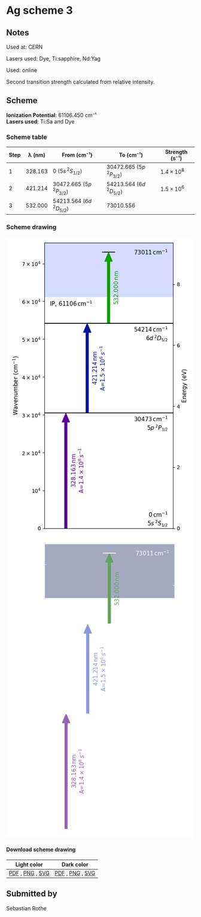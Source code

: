# Ag scheme 3

## Notes

Used at: CERN

Lasers used: Dye, Ti:sapphire, Nd:Yag

Used: online

Second transition strength calculated from relative intensity.





## Scheme

**Ionization Potential**: 61106.450 cm⁻¹  
**Lasers used**: Ti:Sa and Dye

### Scheme table

| Step | λ (nm)  |         From (cm⁻¹)         |          To (cm⁻¹)          |   Strength (s⁻¹)    |
| ---- | ------- | --------------------------- | --------------------------- | ------------------- |
| 1    | 328.163 | 0 ($5s\,^2S_{1/2}$)         | 30472.665 ($5p\,^2P_{3/2}$) | $1.4 \times 10^{8}$ |
| 2    | 421.214 | 30472.665 ($5p\,^2P_{3/2}$) | 54213.564 ($6d\,^2D_{5/2}$) | $1.5 \times 10^{6}$ |
| 3    | 532.000 | 54213.564 ($6d\,^2D_{5/2}$) | 73010.556                   |                     |


### Scheme drawing

![ag scheme, light mode](ag-003/ag-003-light.png#only-light)
![ag scheme, dark mode](ag-003/ag-003-dark-web.png#only-dark)

#### Download scheme drawing

|                                            Light color                                            |                                           Dark color                                           |
| ------------------------------------------------------------------------------------------------- | ---------------------------------------------------------------------------------------------- |
| [PDF](ag-003/ag-003-light.pdf) , [PNG](ag-003/ag-003-light.png) , [SVG](ag-003/ag-003-light.svg)  | [PDF](ag-003/ag-003-dark.pdf) , [PNG](ag-003/ag-003-dark.png) , [SVG](ag-003/ag-003-dark.svg)  |


## Submitted by

Sebastian Rothe

